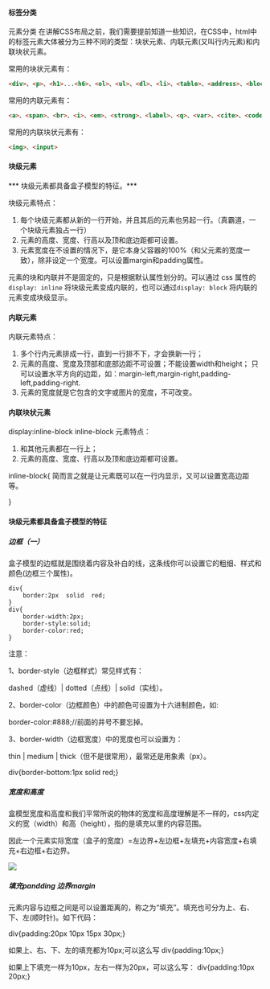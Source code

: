 #### 标签分类

元素分类
在讲解CSS布局之前，我们需要提前知道一些知识，在CSS中，html中的标签元素大体被分为三种不同的类型：块状元素、内联元素(又叫行内元素)和内联块状元素。

常用的块状元素有：
```html
<div>、<p>、<h1>...<h6>、<ol>、<ul>、<dl>、<li>、<table>、<address>、<blockquote> 、<form>
```
常用的内联元素有：
```html
<a>、<span>、<br>、<i>、<em>、<strong>、<label>、<q>、<var>、<cite>、<code>
```
常用的内联块状元素有：
```html
<img>、<input>
```


#### 块级元素
*** 块级元素都具备盒子模型的特征。***

块级元素特点：

1. 每个块级元素都从新的一行开始，并且其后的元素也另起一行。（真霸道，一个块级元素独占一行）
2. 元素的高度、宽度、行高以及顶和底边距都可设置。
3. 元素宽度在不设置的情况下，是它本身父容器的100%（和父元素的宽度一致），除非设定一个宽度。可以设置margin和padding属性。




元素的块和内联并不是固定的，只是根据默认属性划分的。可以通过 css 属性的 `display: inline` 将块级元素变成内联的，也可以通过`display: block` 将内联的元素变成块级显示。
 
#### 内联元素
内联元素特点：

1. 多个行内元素排成一行，直到一行排不下，才会换新一行；
2. 元素的高度、宽度及顶部和底部边距不可设置；不能设置width和height；
只可以设置水平方向的边距，如：margin-left,margin-right,padding-left,padding-right.
3. 元素的宽度就是它包含的文字或图片的宽度，不可改变。


#### 内联块状元素
display:inline-block
inline-block 元素特点：

1. 和其他元素都在一行上；
2. 元素的高度、宽度、行高以及顶和底边距都可设置。

inline-block{
简而言之就是让元素既可以在一行内显示，又可以设置宽高边距等。

}



#### 块级元素都具备盒子模型的特征

##### 边框（一）
盒子模型的边框就是围绕着内容及补白的线，这条线你可以设置它的粗细、样式和颜色(边框三个属性)。
```
div{
    border:2px  solid  red;
}
div{
    border-width:2px;
    border-style:solid;
    border-color:red;
}
```

注意：

1、border-style（边框样式）常见样式有：

dashed（虚线）| dotted（点线）| solid（实线）。


2、border-color（边框颜色）中的颜色可设置为十六进制颜色，如:

border-color:#888;//前面的井号不要忘掉。

3、border-width（边框宽度）中的宽度也可以设置为：

thin | medium | thick（但不是很常用），最常还是用象素（px）。

div{border-bottom:1px solid red;}

##### 宽度和高度
盒模型宽度和高度和我们平常所说的物体的宽度和高度理解是不一样的，css内定义的宽（width）和高（height），指的是填充以里的内容范围。

因此一个元素实际宽度（盒子的宽度）=左边界+左边框+左填充+内容宽度+右填充+右边框+右边界。

![](/assets/539fbb3a0001304305570259.jpg)


##### 填充pandding 边界margin
元素内容与边框之间是可以设置距离的，称之为“填充”。填充也可分为上、右、下、左(顺时针)。如下代码：

div{padding:20px 10px 15px 30px;}

如果上、右、下、左的填充都为10px;可以这么写
div{padding:10px;}

如果上下填充一样为10px，左右一样为20px，可以这么写：
div{padding:10px 20px;}



